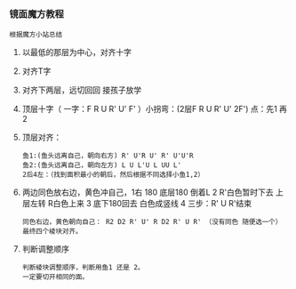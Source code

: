 ### 镜面魔方教程
    根据魔方小站总结
1. 以最低的那层为中心，对齐十字

2. 对齐T字

3. 对齐下两层，远切回回 接孩子放学

4. 顶层十字（ 一字：F R U R' U' F' ）小拐弯：(2层F R U R' U' 2F') 点：先1 再2

5. 顶层对齐：

   ```
   鱼1:(鱼头远离自己，朝向右方) R' U'R U' R' U'U'R
   鱼2:(鱼头远离自己，朝向左方) L U L'U L UU L'
   2后4左：（找到面积最小的朝后，然后根据不同选择小鱼1,2）
   ```

6. 两边同色放右边，黄色冲自己，1右 180 底层180  倒着L 2 R'白色暂时下去 上层左转  R白色上来 3 底下180回去 白色成竖线 4 三步：R' U R'结束

   ```
   同色右边，黄色朝向自己： R2 D2 R' U' R D2 R' U R' （没有同色 随便选一个）
   最终四个棱块对齐。
   ```

7. 判断调整顺序  

   ```
   判断棱块调整顺序，判断用鱼1 还是 2。
   一定要切开相同的面。
   ```
